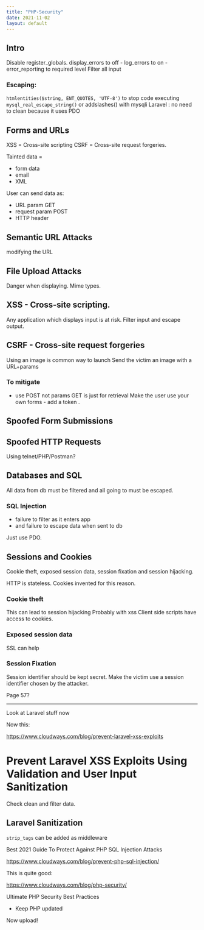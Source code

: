 ```yaml
---
title: "PHP-Security"
date: 2021-11-02
layout: default
---
```






## Intro
Disable register_globals.
display_errors to off - log_errors to on - error_reporting to required level
Filter all input

### Escaping:
```htmlentities($string, ENT_QUOTES, 'UTF-8')``` to stop code executing
``` mysql_real_escape_string()``` or addslashes() with mysqli
Laravel : no need to clean because it uses PDO


## Forms and URLs
XSS = Cross-site scripting
CSRF = Cross-site request forgeries.

Tainted data =
* form data
* email
* XML

User can send data as:
* URL param GET
* request param POST
* HTTP header


## Semantic URL Attacks
modifying the URL

## File Upload Attacks

Danger when displaying.
Mime types.

## XSS - Cross-site scripting.
Any application which displays input is at risk.
Filter input and escape output.

## CSRF - Cross-site request forgeries

Using an image is common way to launch
Send the victim an image with a URL+params

### To mitigate
* use POST not params
GET is just for retrieval
Make the user use your own forms - add a token .


## Spoofed Form Submissions

## Spoofed HTTP Requests
Using telnet/PHP/Postman?

## Databases and SQL
All data from db must be filtered and all going to must be escaped.

### SQL Injection

* failure to filter as it enters app
* and failure to escape data when sent to db

Just use PDO.

## Sessions and Cookies
Cookie theft, exposed session data, session fixation and session hijacking.

HTTP is stateless.
Cookies invented for this reason.

### Cookie theft

This can lead to session hijacking
Probably with xss
Client side scripts have access to cookies.

### Exposed session data
SSL can help

### Session Fixation
Session identifier should be kept secret.
Make the victim use a session identifier chosen by the attacker.


Page 57?


_____________
Look at Laravel stuff now

Now this:

https://www.cloudways.com/blog/prevent-laravel-xss-exploits

# Prevent Laravel XSS Exploits Using Validation and User Input Sanitization

Check clean and filter data.

## Laravel Sanitization
```strip_tags```
can be added as middleware



Best 2021 Guide To Protect Against PHP SQL Injection Attacks

https://www.cloudways.com/blog/prevent-php-sql-injection/

This is quite good:

https://www.cloudways.com/blog/php-security/

Ultimate PHP Security Best Practices
* Keep PHP updated



Now upload!
